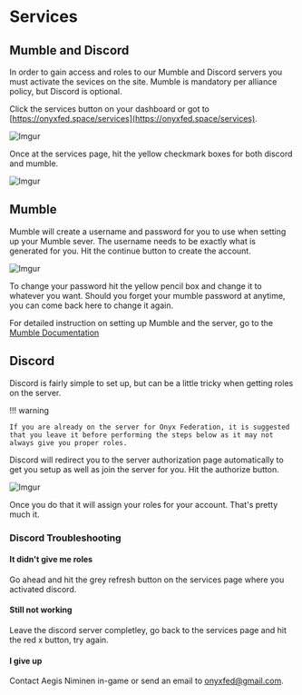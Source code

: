 # Services

## Mumble and Discord

In order to gain access and roles to our Mumble and Discord servers you must activate the sevices on the site. Mumble is mandatory per alliance policy, but Discord is optional.

Click the services button on your dashboard or got to [https://onyxfed.space/services](https://onyxfed.space/services).

![Imgur](https://i.imgur.com/avX59PH.png)

Once at the services page, hit the yellow checkmark boxes for both discord and mumble.

![Imgur](https://i.imgur.com/j3HLv6J.png)

## Mumble

Mumble will create a username and password for you to use when setting up your Mumble sever. The username needs to be exactly what is generated for you. Hit the continue button to create the account.

![Imgur](https://i.imgur.com/Laf6QBi.png)

To change your password hit the yellow pencil box and change it to whatever you want. Should you forget your mumble password at anytime, you can come back here to change it again.

For detailed instruction on setting up Mumble and the server, go to the [Mumble Documentation](https://onyxfed.github.io/docs/guides/mumble/mumble/)

## Discord

Discord is fairly simple to set up, but can be a little tricky when getting roles on the server.

!!! warning

    If you are already on the server for Onyx Federation, it is suggested that you leave it before performing the steps below as it may not always give you proper roles.

Discord will redirect you to the server authorization page automatically to get you setup as well as join the server for you. Hit the authorize button.

![Imgur](https://i.imgur.com/RTWnDqJ.png)

Once you do that it will assign your roles for your account. That's pretty much it.

### Discord Troubleshooting

#### It didn't give me roles

Go ahead and hit the grey refresh button on the services page where you activated discord.

#### Still not working

Leave the discord server completley, go back to the services page and hit the red x button, try again.

#### I give up

Contact Aegis Niminen in-game or send an email to onyxfed@gmail.com.
